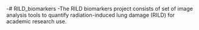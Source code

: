 -# RILD_biomarkers
-The RILD biomarkers project consists of set of image analysis tools to quantify radiation-induced lung damage (RILD) for academic research use.
